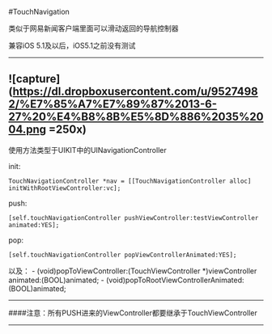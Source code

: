 #TouchNavigation

类似于网易新闻客户端里面可以滑动返回的导航控制器

兼容iOS 5.1及以后，iOS5.1之前没有测试

---

![capture](https://dl.dropboxusercontent.com/u/95274982/%E7%85%A7%E7%89%87%2013-6-27%20%E4%B8%8B%E5%8D%886%2035%2004.png =250x)
---

使用方法类型于UIKIT中的UINavigationController

init:

    TouchNavigationController *nav = [[TouchNavigationController alloc] initWithRootViewController:vc];

push:

    [self.touchNavigationController pushViewController:testViewController animated:YES];

pop:

    [self.touchNavigationController popViewControllerAnimated:YES];

以及：
    - (void)popToViewController:(TouchViewController *)viewController animated:(BOOL)animated;
    - (void)popToRootViewControllerAnimated:(BOOL)animated;

---

####注意：所有PUSH进来的ViewController都要继承于TouchViewController

---